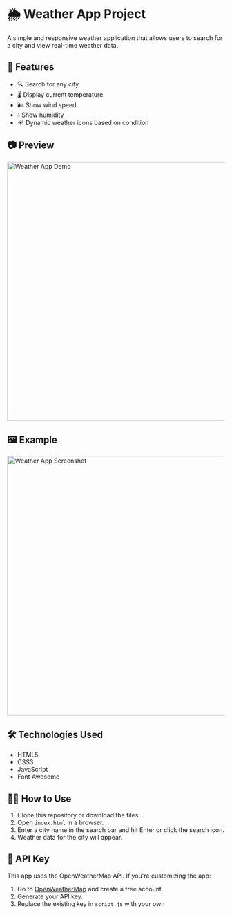 # 🌦️ Weather App Project

A simple and responsive weather application that allows users to search for a city and view real-time weather data.

## 🚀 Features

- 🔍 Search for any city
- 🌡️ Display current temperature
- 🌬️ Show wind speed 
- 💧 Show humidity 
- ☀️ Dynamic weather icons based on condition

## 📷 Preview

<img src="https://github.com/user-attachments/assets/3d1dc7a7-8f28-4a30-8a0d-217b23ffa957" alt="Weather App Demo" width="600"/>

## 🖼️ Example

<img src="https://github.com/user-attachments/assets/633ac4a3-7a72-4095-b1e2-f43f795c5f98" alt="Weather App Screenshot" width="600"/>

## 🛠️ Technologies Used

- HTML5
- CSS3
- JavaScript
- Font Awesome

## 🧑‍💻 How to Use

1. Clone this repository or download the files.
2. Open `index.html` in a browser.
3. Enter a city name in the search bar and hit Enter or click the search icon.
4. Weather data for the city will appear.

## 🔑 API Key

This app uses the OpenWeatherMap API. If you're customizing the app:
1. Go to [OpenWeatherMap](https://openweathermap.org/api) and create a free account.
2. Generate your API key.
3. Replace the existing key in `script.js` with your own
